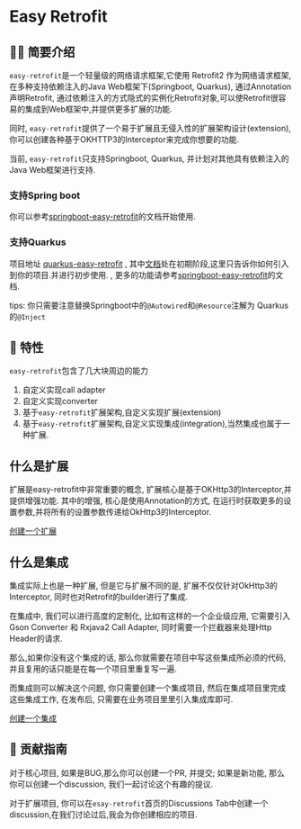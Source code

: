 # Easy Retrofit


## 🙋‍♀️ 简要介绍


`easy-retrofit`是一个轻量级的网络请求框架,它使用 Retrofit2 作为网络请求框架,在多种支持依赖注入的Java Web框架下(Springboot, Quarkus), 通过Annotation声明Retrofit, 通过依赖注入的方式隐式的实例化Retrofit对象,可以使Retrofit很容易的集成到Web框架中,并提供更多扩展的功能.

同时, `easy-retrofit`提供了一个易于扩展且无侵入性的扩展架构设计(extension),你可以创建各种基于OKHTTP3的Interceptor来完成你想要的功能.

当前, `easy-retrofit`只支持Springboot, Quarkus, 并计划对其他具有依赖注入的Java Web框架进行支持.

### 支持Spring boot
你可以参考[springboot-easy-retrofit](https://github.com/easyretrofit/springboot-easy-retrofit)的文档开始使用.

### 支持Quarkus
项目地址 [quarkus-easy-retrofit](https://github.com/quarkiverse/quarkus-easy-retrofit)
, 其中[文档](https://docs.quarkiverse.io/quarkus-easy-retrofit/dev/index.html)处在初期阶段,这里只告诉你如何引入到你的项目.并进行初步使用.
, 更多的功能请参考[springboot-easy-retrofit](https://github.com/easyretrofit/springboot-easy-retrofit)的文档.

tips: 你只需要注意替换Springboot中的`@Autowired`和`@Resource`注解为 Quarkus的`@Inject`

## 🚀 特性
`easy-retrofit`包含了几大块周边的能力
1. 自定义实现call adapter 
2. 自定义实现converter
4. 基于`easy-retrofit`扩展架构,自定义实现扩展(extension)
5. 基于`easy-retrofit`扩展架构,自定义实现集成(integration),当然集成也属于一种扩展.

## 什么是扩展
扩展是easy-retrofit中非常重要的概念, 扩展核心是基于OKHttp3的Interceptor,并提供增强功能.
其中的增强, 核心是使用Annotation的方式, 在运行时获取更多的设置参数,并将所有的设置参数传递给OkHttp3的Interceptor. 

[创建一个扩展](extension.zh_CN.md)

## 什么是集成

集成实际上也是一种扩展, 但是它与扩展不同的是, 扩展不仅仅针对OkHttp3的Interceptor, 同时也对Retrofit的builder进行了集成.

在集成中, 我们可以进行高度的定制化, 比如有这样的一个企业级应用, 它需要引入Gson Converter 和 Rxjava2 Call Adapter, 同时需要一个拦截器来处理Http Header的请求.

那么,如果你没有这个集成的话, 那么你就需要在项目中写这些集成所必须的代码,并且复用的话只能是在每一个项目里重复写一遍.

而集成则可以解决这个问题, 你只需要创建一个集成项目, 然后在集成项目里完成这些集成工作, 在发布后, 只需要在业务项目里里引入集成库即可.

[创建一个集成](integration.zh_CN.md)

## 🌈 贡献指南
对于核心项目, 如果是BUG,那么你可以创建一个PR, 并提交; 如果是新功能, 那么你可以创建一个discussion, 我们一起讨论这个有趣的提议.

对于扩展项目, 你可以在`esay-retrofit`首页的Discussions Tab中创建一个discussion,在我们讨论过后,我会为你创建相应的项目.
